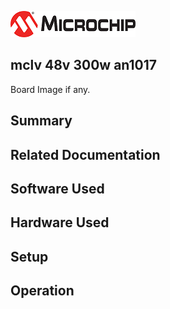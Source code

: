 ![image](images/microchip.jpg) 

## mclv 48v 300w an1017

Board Image if any.

## Summary


## Related Documentation


## Software Used 


## Hardware Used


## Setup


## Operation



